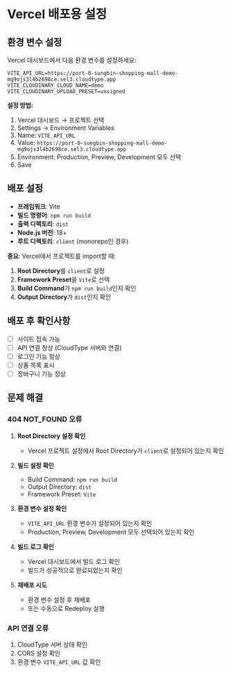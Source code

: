 # Vercel 배포용 설정

## 환경 변수 설정
Vercel 대시보드에서 다음 환경 변수를 설정하세요:

```
VITE_API_URL=https://port-0-sungbin-shopping-mall-demo-mg9ojs3l4b2698ce.sel3.cloudtype.app
VITE_CLOUDINARY_CLOUD_NAME=demo
VITE_CLOUDINARY_UPLOAD_PRESET=unsigned
```

**설정 방법:**
1. Vercel 대시보드 → 프로젝트 선택
2. Settings → Environment Variables
3. Name: `VITE_API_URL`
4. Value: `https://port-0-sungbin-shopping-mall-demo-mg9ojs3l4b2698ce.sel3.cloudtype.app`
5. Environment: Production, Preview, Development 모두 선택
6. Save

## 배포 설정
- **프레임워크**: Vite
- **빌드 명령어**: `npm run build`
- **출력 디렉토리**: `dist`
- **Node.js 버전**: 18+
- **루트 디렉토리**: `client` (monorepo인 경우)

**중요**: Vercel에서 프로젝트를 import할 때:
1. **Root Directory**를 `client`로 설정
2. **Framework Preset**을 `Vite`로 선택
3. **Build Command**가 `npm run build`인지 확인
4. **Output Directory**가 `dist`인지 확인

## 배포 후 확인사항
- [ ] 사이트 접속 가능
- [ ] API 연결 정상 (CloudType 서버와 연결)
- [ ] 로그인 기능 정상
- [ ] 상품 목록 표시
- [ ] 장바구니 기능 정상

## 문제 해결

### **404 NOT_FOUND 오류**
1. **Root Directory 설정 확인**
   - Vercel 프로젝트 설정에서 Root Directory가 `client`로 설정되어 있는지 확인
   
2. **빌드 설정 확인**
   - Build Command: `npm run build`
   - Output Directory: `dist`
   - Framework Preset: `Vite`

3. **환경 변수 설정 확인**
   - `VITE_API_URL` 환경 변수가 설정되어 있는지 확인
   - Production, Preview, Development 모두 선택되어 있는지 확인

4. **빌드 로그 확인**
   - Vercel 대시보드에서 빌드 로그 확인
   - 빌드가 성공적으로 완료되었는지 확인

5. **재배포 시도**
   - 환경 변수 설정 후 재배포
   - 또는 수동으로 Redeploy 실행

### **API 연결 오류**
1. CloudType 서버 상태 확인
2. CORS 설정 확인
3. 환경 변수 `VITE_API_URL` 값 확인
